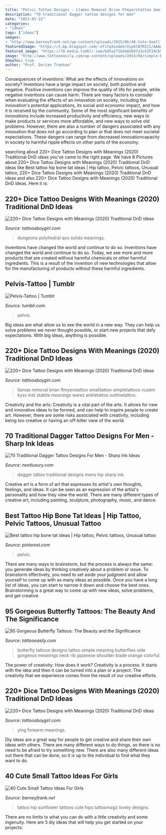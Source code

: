 ```yaml
---
title: "Pelvic Tattoo Designs - Llamas Removal Brian Ftmyerstattoo Smalltattoo Simpletattoos Vuzem Kyss Inst Stabile Meanings Warez Ankletattoo Outlinetattoo"
description: "70 traditional dagger tattoo designs for men"
date: "2023-01-15"
categories:
- "ideas"
tags: ["ideas"]
images:
- "http://www.barneyfrank.net/wp-content/uploads/2015/06/40-Cute-Small-Tattoo-Ideas-For-Girls-18.jpg"
featuredImage: "https://3.bp.blogspot.com/-eTitq3undok/Xip6lATRICI/AAAAAAAAg8E/8bGZO5DsqzkreVpYkb4Op_43arEsJzD9wCLcBGAsYHQ/s1600/dice%2Btattoo%2Bdesigns%2Bideas%2Bmeaning%2B%252819%2529.jpg"
featured_image: "https://78.media.tumblr.com/bd5a271bda82697a3c43519cb53da388/tumblr_nogl07JOrZ1tp8670o2_500.jpg"
image: "http://www.tattooeasily.com/wp-content/uploads/2014/04/simple-butterfly-tattoos-designs.jpg"
ShowToc: true
author: "Prof. Darian Trantow"
---
```



Consequences of inventions: What are the effects of innovations on society?
Inventions have a large impact on society, both positive and negative. Positive inventions can improve the quality of life for people, while negative inventions can cause harm. There are many factors to consider when evaluating the effects of an innovation on society, including the innovation's potential applications, its social and economic impact, and how it is received by the community. Some of the most significant benefits of innovations include increased productivity and efficiency, new ways to make products or services more affordable, and new ways to solve old problems. However, there are also a number of dangers associated with any innovation that does not go according to plan or that does not meet societal expectations. These dangers can range from decreased innovationcapacity in society to harmful ripple effects on other parts of the economy.

	

		
searching about 220+ Dice Tattoo Designs with Meanings (2020) Traditional DnD ideas you've came to the right page. We have 8 Pictures about 220+ Dice Tattoo Designs with Meanings (2020) Traditional DnD ideas like Best tattoo hip bone tat ideas | Hip tattoo, Pelvic tattoos, Unusual tattoo, 220+ Dice Tattoo Designs with Meanings (2020) Traditional DnD ideas and also 220+ Dice Tattoo Designs with Meanings (2020) Traditional DnD ideas. Here it is:
		
    
## 220+ Dice Tattoo Designs With Meanings (2020) Traditional DnD Ideas

<img loading=lazy src="https://cdn.tattoosboygirl.com/wp-content/uploads/2020/01/dice-tattoo-designs-ideas-meaning-6.jpg" onerror="this.onerror=null;this.src='https://tse1.mm.bing.net/th?id=OIP.cdKgxCYPOHHu83fGw-pQTAHaJ4&amp;pid=15.1';" alt="220+ Dice Tattoo Designs with Meanings (2020) Traditional DnD ideas">

_Source: tattoosboygirl.com_

>dungeons polyhedral qos solids meanings. 

	

Inventions have changed the world and continue to do so.
Inventions have changed the world and continue to do so. Today, we see more and more products that are created without harmful chemicals or other harmful ingredients. This is a result of the invention of new technologies that allow for the manufacturing of products without these harmful ingredients.

    
## Pelvis-Tattoo | Tumblr

<img loading=lazy src="https://78.media.tumblr.com/bd5a271bda82697a3c43519cb53da388/tumblr_nogl07JOrZ1tp8670o2_500.jpg" onerror="this.onerror=null;this.src='https://tse3.mm.bing.net/th?id=OIP.PrByktaCFb1Rji4AuQIdtAHaJ4&amp;pid=15.1';" alt="Pelvis-Tattoo | Tumblr">

_Source: tumblr.com_

>pelvis. 

	

Big ideas are what allow us to see the world in a new way. They can help us solve problems we never thought possible, or start new projects that defy expectations. With big ideas, anything is possible.

    
## 220+ Dice Tattoo Designs With Meanings (2020) Traditional DnD Ideas

<img loading=lazy src="https://3.bp.blogspot.com/-eTitq3undok/Xip6lATRICI/AAAAAAAAg8E/8bGZO5DsqzkreVpYkb4Op_43arEsJzD9wCLcBGAsYHQ/s1600/dice%2Btattoo%2Bdesigns%2Bideas%2Bmeaning%2B%252819%2529.jpg" onerror="this.onerror=null;this.src='https://tse2.mm.bing.net/th?id=OIP.Z2iHIeSYIG9weCcfd3DquwHaNK&amp;pid=15.1';" alt="220+ Dice Tattoo Designs with Meanings (2020) Traditional DnD ideas">

_Source: tattoosboygirl.com_

>llamas removal brian ftmyerstattoo smalltattoo simpletattoos vuzem kyss inst stabile meanings warez ankletattoo outlinetattoo. 

	

Creativity and the arts:
Creativity is a vital part of the arts. It allows for new and innovative ideas to be formed, and can help to inspire people to create art. However, there are some risks associated with creativity, including being too creative or having an off-kilter view of the world.

    
## 70 Traditional Dagger Tattoo Designs For Men - Sharp Ink Ideas

<img loading=lazy src="http://nextluxury.com/wp-content/uploads/mens-hip-traditional-dagger-tattoo-designs.jpg" onerror="this.onerror=null;this.src='https://tse3.mm.bing.net/th?id=OIP.9UHS6PzpcYLH0HK5kS_ycgHaHa&amp;pid=15.1';" alt="70 Traditional Dagger Tattoo Designs For Men - Sharp Ink Ideas">

_Source: nextluxury.com_

>dagger tattoo traditional designs mens hip sharp ink. 

	

Creative art is a form of art that expresses its artist's own thoughts, feelings, and ideas. It can be seen as an expression of the artist's personality and how they view the world. There are many different types of creative art, including painting, sculpture, photography, music, and dance.

    
## Best Tattoo Hip Bone Tat Ideas | Hip Tattoo, Pelvic Tattoos, Unusual Tattoo

<img loading=lazy src="https://i.pinimg.com/736x/94/25/eb/9425ebb197b6a36348a0a56cb2eff401.jpg" onerror="this.onerror=null;this.src='https://tse2.mm.bing.net/th?id=OIP.Rr8Io6rS5lJcgK13OK1ShgAAAA&amp;pid=15.1';" alt="Best tattoo hip bone tat ideas | Hip tattoo, Pelvic tattoos, Unusual tattoo">

_Source: pinterest.com_

>pelvic. 

	

There are many ways to brainstorm, but the process is always the same: you generate ideas by thinking creatively about a problem or issue. To brainstorm effectively, you need to set aside your judgment and allow yourself to come up with as many ideas as possible. Once you have a long list of ideas, you can start to narrow it down and choose the best ones. Brainstorming is a great way to come up with new ideas, solve problems, and get creative.

    
## 95 Gorgeous Butterfly Tattoos: The Beauty And The Significance

<img loading=lazy src="http://www.tattooeasily.com/wp-content/uploads/2014/04/simple-butterfly-tattoos-designs.jpg" onerror="this.onerror=null;this.src='https://tse4.mm.bing.net/th?id=OIP.N11fF4z8sU1dpmdOjiuDfAHaJz&amp;pid=15.1';" alt="95 Gorgeous Butterfly Tattoos: The Beauty and the Significance">

_Source: tattooeasily.com_

>butterfly tattoos designs tattoo simple meaning butterflies side gorgeous meanings neck rib japanese shoulder blade orange colorful. 

	

The power of creativity: How does it work?
Creativity is a process. It starts with the idea and then it can be turned into a plan or a project. The creativity that we experience comes from the result of our creative efforts.

    
## 220+ Dice Tattoo Designs With Meanings (2020) Traditional DnD Ideas

<img loading=lazy src="https://cdn.tattoosboygirl.com/wp-content/uploads/2020/01/dice-tattoo-designs-ideas-meaning-4.jpg" onerror="this.onerror=null;this.src='https://tse1.mm.bing.net/th?id=OIP.xUMSv941O9Z_gCzb-L2vKQHaJ4&amp;pid=15.1';" alt="220+ Dice Tattoo Designs with Meanings (2020) Traditional DnD ideas">

_Source: tattoosboygirl.com_

>ying forearm meanings. 

	

Diy ideas are a great way for people to get creative and share their own ideas with others. There are many different ways to do things, so there is no need to be afraid to try something new. There are also many different ideas out there that can be done, so it is up to the individual to find what they want to do.

    
## 40 Cute Small Tattoo Ideas For Girls

<img loading=lazy src="http://www.barneyfrank.net/wp-content/uploads/2015/06/40-Cute-Small-Tattoo-Ideas-For-Girls-18.jpg" onerror="this.onerror=null;this.src='https://tse3.mm.bing.net/th?id=OIP.k6J9I-eZgkQZOAimOWhMsQHaJ4&amp;pid=15.1';" alt="40 Cute Small Tattoo Ideas For Girls">

_Source: barneyfrank.net_

>tattoo hip sunflower tattoos cute hips tattoomagz lovely designs. 

	

There are no limits to what you can do with a little creativity and some ingenuity. Here are 5 diy ideas that will help you get started on your projects: 

